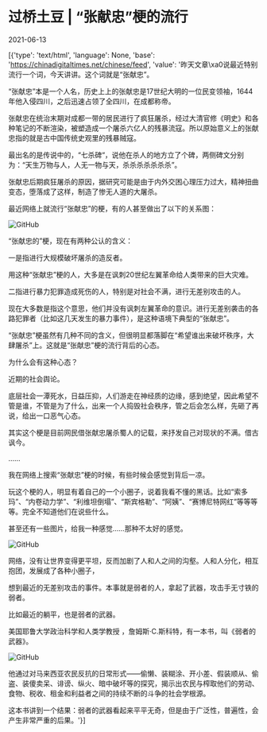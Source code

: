 # 过桥土豆 | “张献忠”梗的流行

2021-06-13

[{'type': 'text/html', 'language': None, 'base': 'https://chinadigitaltimes.net/chinese/feed', 'value': '昨天文章\xa0说最近特别流行一个词，今天讲讲。这个词就是“张献忠”。

“张献忠”本是一个人名，历史上上的张献忠是17世纪大明的一位民变领袖，1644年他入侵四川，之后迅速占领了全四川，在成都称帝。

张献忠在统治末期对成都一带的居民进行了疯狂屠杀，经过大清官修《明史》和各种笔记的不断渲染，被塑造成一个屠杀六亿人的残暴流寇。所以原始意义上的张献忠指的就是古中国传统史观里的残暴贼寇。

最出名的是传说中的，“七杀碑“，说他在杀人的地方立了个碑，两侧碑文分别为：“天生万物与人，人无一物与天，杀杀杀杀杀杀杀”。

张献忠后期疯狂屠杀的原因，据研究可能是由于内外交困心理压力过大，精神扭曲变态，堕落成了这样，制造了惨无人道的大屠杀。

最近网络上就流行“张献忠”的梗，有的人甚至做出了以下的关系图：

![GitHub](https://chinadigitaltimes.net/chinese/files/2021/06/post-667114-60c4ee9dc7ffc.png)

“张献忠的”梗，现在有两种公认的含义：

一是指进行大规模破坏屠杀的造反者。

用这种“张献忠”梗的人，大多是在讽刺20世纪左翼革命给人类带来的巨大灾难。

二指进行暴力犯罪造成死伤的人，特别是对社会不满，进行无差别攻击的人。

现在大多数是指这个意思，他们并没有讽刺左翼革命的意识。进行无差别袭击的各路犯罪者（比如这几天发生的暴力事件），是这种语境下典型的“张献忠”。

“张献忠”梗虽然有几种不同的含义，但很明显都落脚在“希望谁出来破坏秩序，大肆屠杀”上。这就是“张献忠”梗的流行背后的心态。

为什么会有这种心态？

近期的社会舆论。

底层社会一潭死水，日益压抑，人们游走在神经质的边缘，感到绝望，因此希望不管是谁，不管是为了什么，出来一个人捣毁社会秩序，管之后会怎么样，先砸了再说，给出一口恶气心态。

其实这个梗是目前网民借张献忠屠杀蜀人的记载，来抒发自己对现状的不满。借古讽今。

……

我在网络上搜索“张献忠”梗的时候，有些时候会感觉到背后一凉。

玩这个梗的人，明显有着自己的一个小圈子，说着我看不懂的黑话。比如“索多玛”、“内卷动力学”、“利维坦倒塌”、“斯宾格勒”、“阿姨”、“赛博尼特网红”等等等等。完全不知道他们在说些什么。

甚至还有一些图片，给我一种感觉……那种不太好的感觉。

![GitHub](https://chinadigitaltimes.net/chinese/files/2021/06/post-667114-60c4eea05fb35.)

网络，没有让世界变得更平坦，反而加剧了人和人之间的沟壑。人和人分化，相互抱团，发展成了各种小圈子，

想到最近的无差别攻击的事件。本事就是弱者的人，拿起了武器，攻击手无寸铁的弱者。

比如最近的躺平，也是弱者的武器。

美国耶鲁大学政治科学和人类学教授 ，詹姆斯·C.斯科特，有一本书，叫《弱者的武器》。

![GitHub](https://chinadigitaltimes.net/chinese/files/2021/06/post-667114-60c4eea342d57.)

他通过对马来西亚农民反抗的日常形式——偷懒、装糊涂、开小差、假装顺从、偷盗、装傻卖呆、诽谤、纵火、暗中破坏等的探究，揭示出农民与榨取他们的劳动、食物、税收、租金和利益者之间的持续不断的斗争的社会学根源。

这本书讲到一个结果：弱者的武器看起来平平无奇，但是由于广泛性，普遍性，会产生非常严重的后果。'}]